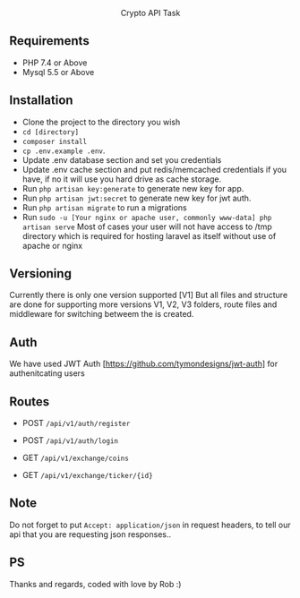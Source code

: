 <p align="center">Crypto API Task</p>

## Requirements
- PHP 7.4 or Above
- Mysql 5.5 or Above

## Installation

- Clone the project to the directory you wish
- `cd [directory]`
- `composer install`
- `cp .env.example .env`.
- Update .env database section and set you credentials
- Update .env cache section and put redis/memcached credentials if you have, if no it will use you hard drive as cache storage.
- Run `php artisan key:generate` to generate new key for app.
- Run `php artisan jwt:secret` to generate new key for jwt auth.
- Run `php artisan migrate` to run a migrations
- Run `sudo -u [Your nginx or apache user, commonly www-data] php artisan serve` Most of cases your user will not have access to /tmp 
directory which is required for hosting laravel as itself without use of apache or nginx


## Versioning
Currently there is only one version supported [V1]
But all files and structure are done for supporting more versions
V1, V2, V3 folders, route files and middleware for switching betweem the is created.

## Auth
We have used JWT Auth [https://github.com/tymondesigns/jwt-auth] for authenitcating users

## Routes
- POST `/api/v1/auth/register`
- POST `/api/v1/auth/login`

- GET `/api/v1/exchange/coins`
- GET `/api/v1/exchange/ticker/{id}`

## Note
Do not forget to put `Accept: application/json` in request headers, to tell our api that you are requesting json responses..

## PS
Thanks and regards, coded with love by Rob :)
